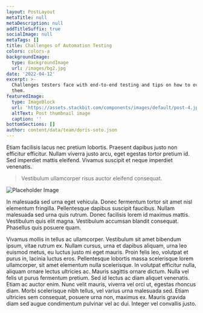 ```yaml
---
layout: PostLayout
metaTitle: null
metaDescription: null
addTitleSuffix: true
socialImage: null
metaTags: []
title: Challenges of Automation Testing
colors: colors-a
backgroundImage:
  type: BackgroundImage
  url: /images/bg2.jpg
date: '2022-04-12'
excerpt: >-
  Challenges testers face with end-to-end testing and tips on how to overcome
  them.
featuredImage:
  type: ImageBlock
  url: 'https://assets.stackbit.com/components/images/default/post-4.jpeg'
  altText: Post thumbnail image
  caption: ''
bottomSections: []
author: content/data/team/doris-soto.json
---
```

Etiam facilisis lacus nec pretium lobortis. Praesent dapibus justo non efficitur efficitur. Nullam viverra justo arcu, eget egestas tortor pretium id. Sed imperdiet mattis eleifend. Vivamus suscipit et neque imperdiet venenatis.

> Vestibulum ullamcorper risus auctor eleifend consequat.

![Placeholder Image](https://assets.stackbit.com/components/images/default/post-4.jpeg)

In malesuada sed urna eget vehicula. Donec fermentum tortor sit amet nisl elementum fringilla. Pellentesque dapibus suscipit faucibus. Nullam malesuada sed urna quis rutrum. Donec facilisis lorem id maximus mattis. Vestibulum quis elit magna. Vestibulum accumsan blandit consequat. Phasellus quis posuere quam.

Vivamus mollis in tellus ac ullamcorper. Vestibulum sit amet bibendum ipsum, vitae rutrum ex. Nullam cursus, urna et dapibus aliquam, urna leo euismod metus, eu luctus justo mi eget mauris. Proin felis leo, volutpat et purus in, lacinia luctus eros. Pellentesque lobortis massa scelerisque lorem ullamcorper, sit amet elementum nulla scelerisque. In volutpat efficitur nulla, aliquam ornare lectus ultricies ac. Mauris sagittis ornare dictum. Nulla vel felis ut purus fermentum pretium. Sed id lectus ac diam aliquet venenatis. Etiam ac auctor enim. Nunc velit mauris, viverra vel orci ut, egestas rhoncus diam. Morbi scelerisque nibh tellus, vel varius urna malesuada sed. Etiam ultricies sem consequat, posuere urna non, maximus ex. Mauris gravida diam sed augue condimentum pulvinar vel ac dui. Integer vel convallis justo.